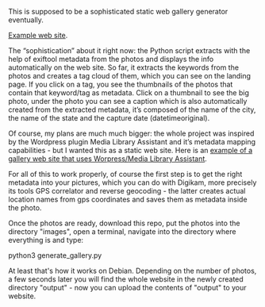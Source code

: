 This is supposed to be a sophisticated static web gallery generator eventually.

[Example web site](https://simon-a.info/staticwebgallery/output/).

The “sophistication” about it right now: the Python script extracts with the help of exiftool metadata from the photos and displays the info automatically on the web site. So far, it extracts the keywords from the photos and creates a tag cloud of them, which you can see on the landing page. If you click on a tag, you see the thumbnails of the photos that contain that keyword/tag as metadata. Click on a thumbnail to see the big photo, under the photo you can see a caption which is also automatically created from the extracted metadata, it’s composed of the name of the city, the name of the state and the capture date (datetimeoriginal).

Of course, my plans are much much bigger: the whole project was inspired by the Wordpress plugin Media Library Assistant and it’s metadata mapping capabilities - but I wanted this as a static web site. Here is an [example of a gallery web site that uses Worpress/Media Library Assistant](https://gallery.simon-a.info/).

For all of this to work properly, of course the first step is to get the right metadata into your pictures, which you can do with Digikam, more precisely its tools GPS correlator and reverse geocoding - the latter creates actual location names from gps coordinates and saves them as metadata inside the photo.

Once the photos are ready, download this repo, put the photos into the directory "images", open a terminal, navigate into the directory where everything is and type:

python3 generate_gallery.py

At least that's how it works on Debian. Depending on the number of photos, a few seconds later you will find the whole website in the newly created directory "output" - now you can upload the contents of "output" to your website.
